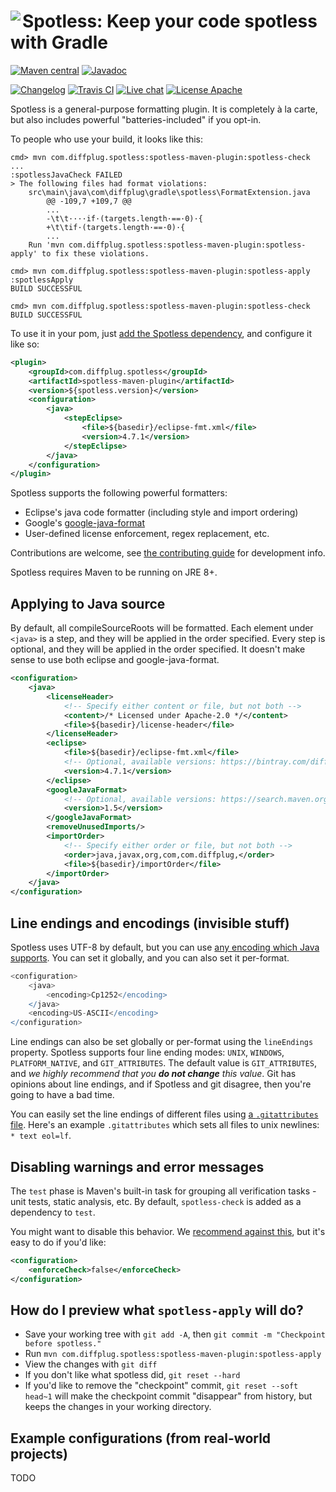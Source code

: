 # <img align="left" src="../_images/spotless_logo.png"> Spotless: Keep your code spotless with Gradle

<!---freshmark shields
output = [
	link(shield('Maven central', 'mavencentral', 'com.diffplug.spotless:spotless-plugin-maven', 'blue'), 'http://search.maven.org/#search%7Cgav%7C1%7Cg%3A%22com.diffplug.spotless%22%20AND%20a%3A%22spotless-plugin-maven%22'),
	link(shield('Javadoc', 'javadoc', '{{stableMaven}}', 'blue'), 'https://{{org}}.github.io/{{name}}/javadoc/spotless-plugin-maven/{{stableMaven}}/'),
	'',
	link(shield('Changelog', 'changelog', '{{stableMaven}}', 'brightgreen'), 'CHANGES.md'),
	link(image('Travis CI', 'https://travis-ci.org/{{org}}/{{name}}.svg?branch=master'), 'https://travis-ci.org/{{org}}/{{name}}'),
	link(shield('Live chat', 'gitter', 'chat', 'brightgreen'), 'https://gitter.im/{{org}}/{{name}}'),
	link(shield('License Apache', 'license', 'apache', 'brightgreen'), 'https://tldrlegal.com/license/apache-license-2.0-(apache-2.0)')
	].join('\n');
-->
[![Maven central](https://img.shields.io/badge/mavencentral-com.diffplug.spotless%3Aspotless--plugin--maven-blue.svg)](http://search.maven.org/#search%7Cgav%7C1%7Cg%3A%22com.diffplug.spotless%22%20AND%20a%3A%22spotless-plugin-maven%22)
[![Javadoc](https://img.shields.io/badge/javadoc-unreleased-blue.svg)](https://diffplug.github.io/spotless/javadoc/spotless-plugin-maven/unreleased/)

[![Changelog](https://img.shields.io/badge/changelog-unreleased-brightgreen.svg)](CHANGES.md)
[![Travis CI](https://travis-ci.org/diffplug/spotless.svg?branch=master)](https://travis-ci.org/diffplug/spotless)
[![Live chat](https://img.shields.io/badge/gitter-chat-brightgreen.svg)](https://gitter.im/diffplug/spotless)
[![License Apache](https://img.shields.io/badge/license-apache-brightgreen.svg)](https://tldrlegal.com/license/apache-license-2.0-(apache-2.0))
<!---freshmark /shields -->

<!---freshmark javadoc
output = prefixDelimiterReplace(input, 'https://{{org}}.github.io/{{name}}/javadoc/spotless-plugin-maven/', '/', stableMaven)
-->

Spotless is a general-purpose formatting plugin.  It is completely à la carte, but also includes powerful "batteries-included" if you opt-in.

To people who use your build, it looks like this:

```
cmd> mvn com.diffplug.spotless:spotless-maven-plugin:spotless-check
...
:spotlessJavaCheck FAILED
> The following files had format violations:
	src\main\java\com\diffplug\gradle\spotless\FormatExtension.java
		@@ -109,7 +109,7 @@
		...
		-\t\t····if·(targets.length·==·0)·{
		+\t\tif·(targets.length·==·0)·{
		...
	Run 'mvn com.diffplug.spotless:spotless-maven-plugin:spotless-apply' to fix these violations.

cmd> mvn com.diffplug.spotless:spotless-maven-plugin:spotless-apply
:spotlessApply
BUILD SUCCESSFUL

cmd> mvn com.diffplug.spotless:spotless-maven-plugin:spotless-check
BUILD SUCCESSFUL
```

To use it in your pom, just [add the Spotless dependency](http://search.maven.org/#search%7Cgav%7C1%7Cg%3A%22com.diffplug.spotless%22%20AND%20a%3A%22spotless-plugin-maven%22), and configure it like so:

```xml
<plugin>
	<groupId>com.diffplug.spotless</groupId>
	<artifactId>spotless-maven-plugin</artifactId>
	<version>${spotless.version}</version>
	<configuration>
		<java>
			<stepEclipse>
				<file>${basedir}/eclipse-fmt.xml</file>
				<version>4.7.1</version>
			</stepEclipse>
		</java>
	</configuration>
</plugin>
```

Spotless supports the following powerful formatters:

* Eclipse's java code formatter (including style and import ordering)
* Google's [google-java-format](https://github.com/google/google-java-format)
* User-defined license enforcement, regex replacement, etc.

Contributions are welcome, see [the contributing guide](../CONTRIBUTING.md) for development info.

Spotless requires Maven to be running on JRE 8+.

<a name="java"></a>

## Applying to Java source

By default, all compileSourceRoots will be formatted.  Each element under `<java>` is a step, and they will be applied in the order specified.  Every step is optional, and they will be applied in the order specified.  It doesn't make sense to use both eclipse and google-java-format.

```xml
<configuration>
	<java>
		<licenseHeader>
			<!-- Specify either content or file, but not both -->
			<content>/* Licensed under Apache-2.0 */</content>
			<file>${basedir}/license-header</file>
		</licenseHeader>
		<eclipse>
			<file>${basedir}/eclipse-fmt.xml</file>
			<!-- Optional, available versions: https://bintray.com/diffplug/opensource/spotless-ext-eclipse-jdt -->
			<version>4.7.1</version>
		</eclipse>
		<googleJavaFormat>
			<!-- Optional, available versions: https://search.maven.org/#search%7Cgav%7C1%7Cg%3A%22com.google.googlejavaformat%22%20AND%20a%3A%22google-java-format%22 -->
			<version>1.5</version>
		</googleJavaFormat>
		<removeUnusedImports/>
		<importOrder>
			<!-- Specify either order or file, but not both -->
			<order>java,javax,org,com,com.diffplug,</order>
			<file>${basedir}/importOrder</file>
		</importOrder>
	</java>
</configuration>
```

<a name="invisible"></a>

## Line endings and encodings (invisible stuff)

Spotless uses UTF-8 by default, but you can use [any encoding which Java supports](https://docs.oracle.com/javase/8/docs/technotes/guides/intl/encoding.doc.html).  You can set it globally, and you can also set it per-format.

```gradle
<configuration>
	<java>
		<encoding>Cp1252</encoding>
	</java>
	<encoding>US-ASCII</encoding>
</configuration>
```

Line endings can also be set globally or per-format using the `lineEndings` property.  Spotless supports four line ending modes: `UNIX`, `WINDOWS`, `PLATFORM_NATIVE`, and `GIT_ATTRIBUTES`.  The default value is `GIT_ATTRIBUTES`, and *we highly recommend that you* ***do not change*** *this value*.  Git has opinions about line endings, and if Spotless and git disagree, then you're going to have a bad time.

You can easily set the line endings of different files using [a `.gitattributes` file](https://help.github.com/articles/dealing-with-line-endings/).  Here's an example `.gitattributes` which sets all files to unix newlines: `* text eol=lf`.

<a name="enforceCheck"></a>

## Disabling warnings and error messages

The `test` phase is Maven's built-in task for grouping all verification tasks - unit tests, static analysis, etc.  By default, `spotless-check` is added as a dependency to `test`.

You might want to disable this behavior.  We [recommend against this](https://github.com/diffplug/spotless/issues/79#issuecomment-290844602), but it's easy to do if you'd like:

```xml
<configuration>
	<enforceCheck>false</enforceCheck>
</configuration>
```

<a name="preview"></a>

## How do I preview what `spotless-apply` will do?

- Save your working tree with `git add -A`, then `git commit -m "Checkpoint before spotless."`
- Run `mvn com.diffplug.spotless:spotless-maven-plugin:spotless-apply`
- View the changes with `git diff`
- If you don't like what spotless did, `git reset --hard`
- If you'd like to remove the "checkpoint" commit, `git reset --soft head~1` will make the checkpoint commit "disappear" from history, but keeps the changes in your working directory.

<a name="examples"></a>

## Example configurations (from real-world projects)

TODO

<!---freshmark /javadoc -->
